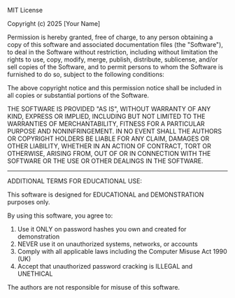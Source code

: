 MIT License

Copyright (c) 2025 [Your Name]

Permission is hereby granted, free of charge, to any person obtaining a copy
of this software and associated documentation files (the "Software"), to deal
in the Software without restriction, including without limitation the rights
to use, copy, modify, merge, publish, distribute, sublicense, and/or sell
copies of the Software, and to permit persons to whom the Software is
furnished to do so, subject to the following conditions:

The above copyright notice and this permission notice shall be included in all
copies or substantial portions of the Software.

THE SOFTWARE IS PROVIDED "AS IS", WITHOUT WARRANTY OF ANY KIND, EXPRESS OR
IMPLIED, INCLUDING BUT NOT LIMITED TO THE WARRANTIES OF MERCHANTABILITY,
FITNESS FOR A PARTICULAR PURPOSE AND NONINFRINGEMENT. IN NO EVENT SHALL THE
AUTHORS OR COPYRIGHT HOLDERS BE LIABLE FOR ANY CLAIM, DAMAGES OR OTHER
LIABILITY, WHETHER IN AN ACTION OF CONTRACT, TORT OR OTHERWISE, ARISING FROM,
OUT OF OR IN CONNECTION WITH THE SOFTWARE OR THE USE OR OTHER DEALINGS IN THE
SOFTWARE.

---

ADDITIONAL TERMS FOR EDUCATIONAL USE:

This software is designed for EDUCATIONAL and DEMONSTRATION purposes only.

By using this software, you agree to:
1. Use it ONLY on password hashes you own and created for demonstration
2. NEVER use it on unauthorized systems, networks, or accounts
3. Comply with all applicable laws including the Computer Misuse Act 1990 (UK)
4. Accept that unauthorized password cracking is ILLEGAL and UNETHICAL

The authors are not responsible for misuse of this software.